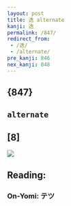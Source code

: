 ```yaml
---
layout: post
title: 迭 alternate
kanji: 迭
permalink: /847/
redirect_from:
 - /迭/
 - /alternate/
pre_kanji: 846
nex_kanji: 848
---
```


## {847}

## `alternate`

## [8]

<div class="stroke"><img src="E8BFAD.png" /></div>

## Reading:

### On-Yomi: テツ
